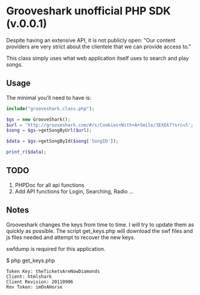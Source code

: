 Grooveshark unofficial PHP SDK (v.0.0.1)
==========================

Despite having an extensive API, it is not publicly open: 
"Our content providers are very strict about the clientele that we can provide access to."

This class simply uses what web application itself uses to search and play songs.  


Usage
-----

The minimal you'll need to have is:

```php
include("grooveshark.class.php");

$gs = new GrooveShark();
$url = 'http://grooveshark.com/#/s/Cookies+With+A+Smile/3EXEk7?src=5';
$song = $gs->getSongByUrl($url);

$data = $gs->getSongById($song['SongID']);

print_r($data);
```


TODO
-----

1. PHPDoc for all api functions
2. Add API functions for Login, Searching, Radio ...

Notes
-----

Grooveshark changes the keys from time to time. I will try to update them as quickly as possible.
The script get_keys.php will download the swf files and js files needed and attempt to recover the new keys.

swfdump is required for this application. 

$ php get_keys.php 
```____________________
Token Key: theTicketsAreNowDiamonds
Client: htmlshark
Client Revision: 20110906
Rev Token: imOnAHorse
```